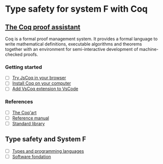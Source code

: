 # Type safety for system F with Coq



## [The Coq proof assistant](https://coq.inria.fr/)

Coq is a formal proof management system. It provides a formal language to write mathematical definitions, executable algorithms and theorems together with an environment for semi-interactive development of machine-checked proofs.

### Getting started

- [ ] [Try JsCoq in your browser](https://coq.vercel.app/)
- [ ] [Install Coq on your computer](https://github.com/coq/platform/releases/tag/2023.11.0)
- [ ] [Add VsCoq extension to VsCode](https://github.com/coq-community/vscoq)

### References

- [ ] [The Coq'art](https://www.labri.fr/perso/casteran/CoqArt/)
- [ ] [Reference manual](https://coq.inria.fr/doc/V8.19.2/refman/)
- [ ] [Standard library](https://coq.inria.fr/doc/V8.19.2/stdlib/)

## Type safety and System F

- [ ] [Types and programming languages](https://www.cis.upenn.edu/~bcpierce/tapl/)
- [ ] [Software fondation](https://softwarefoundations.cis.upenn.edu/)
